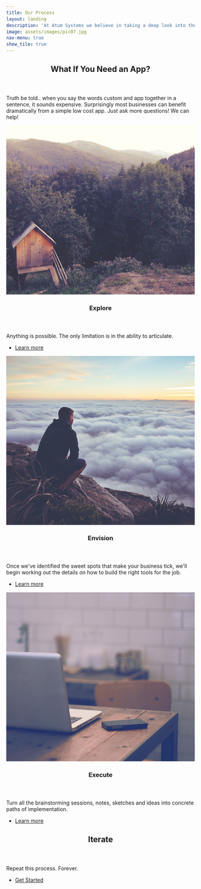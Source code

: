 ```yaml
---
title: Our Process
layout: landing
description: 'At Atum Systems we believe in taking a deep look into the problems your enterprise faces.'
image: assets/images/pic07.jpg
nav-menu: true
show_tile: true
---
```


<!-- Main -->
<div id="main">

<!-- One -->
<section id="one">
	<div class="inner">
		<header class="major">
			<h2>What If You Need an App?</h2>
		</header>
		<p>Truth be told.. when you say the words custom and app together in a sentence, it sounds expensive. Surprisingly most businesses can benefit dramatically from a simple low cost app. Just ask more questions! We can help!</p>
	</div>
</section>

<!-- Two -->
<section id="two" class="spotlights">
	<section>
		<a href="generic.html" class="image">
			<img src="assets/images/pic10.jpg" alt="" data-position="center center" />
		</a>
		<div class="content">
			<div class="inner">
				<header class="major">
					<h3>Explore</h3>
				</header>
				<p>Anything is possible. The only limitation is in the ability to articulate.</p>
				<ul class="actions">
					<li><a href="generic.html" class="button">Learn more</a></li>
				</ul>
			</div>
		</div>
	</section>
	<section>
		<a href="generic.html" class="image">
			<img src="assets/images/pic08.jpg" alt="" data-position="top center" />
		</a>
		<div class="content">
			<div class="inner">
				<header class="major">
					<h3>Envision</h3>
				</header>
				<p>Once we've identified the sweet spots that make your business tick, we'll begin working out the details on how to build the right tools for the job.</p>
				<ul class="actions">
					<li><a href="generic.html" class="button">Learn more</a></li>
				</ul>
			</div>
		</div>
	</section>
	<section>
		<a href="generic.html" class="image">
			<img src="assets/images/pic09.jpg" alt="" data-position="25% 25%" />
		</a>
		<div class="content">
			<div class="inner">
				<header class="major">
					<h3>Execute</h3>
				</header>
				<p>Turn all the brainstorming sessions, notes, sketches and ideas into concrete paths of implementation.</p>
				<ul class="actions">
					<li><a href="generic.html" class="button">Learn more</a></li>
				</ul>
			</div>
		</div>
	</section>
</section>

<!-- Three -->
<section id="three">
	<div class="inner">
		<header class="major">
			<h2>Iterate</h2>
		</header>
		<p>Repeat this process. Forever.</p>
		<ul class="actions">
			<li><a href="generic.html" class="button next">Get Started</a></li>
		</ul>
	</div>
</section>

</div>

